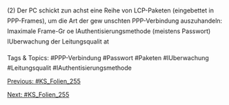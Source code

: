 (2) Der PC schickt zun achst eine Reihe von LCP-Paketen (eingebettet in
PPP-Frames), um die Art der gew unschten PPP-Verbindung auszuhandeln:
Imaximale Frame-Gr oe
IAuthentisierungsmethode (meistens Passwort)
IUberwachung der Leitungsqualit at

   Tags & Topics:
   #PPP-Verbindung
   #Passwort
   #Paketen
   #IUberwachung
   #Leitungsqualit
   #IAuthentisierungsmethode

[Previous: #KS_Folien_255](KS_Folien_255.md)

[Next: #KS_Folien_255](KS_Folien_255.md)